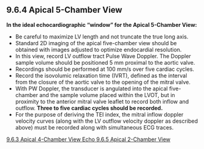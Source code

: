 ## 9.6.4 Apical 5-Chamber View

**In the ideal echocardiographic “window” for the Apical 5-Chamber View:**

* Be careful to maximize LV length and not truncate the true long axis.
* Standard 2D imaging of the apical five-chamber view should be obtained with images adjusted to optimize endocardial resolution.
* In this view, record LV outflow tract Pulse Wave Doppler. The Doppler sample volume should be positioned 5 mm proximal to the aortic valve.
* Recordings should be performed at 100 mm/s over five cardiac cycles.
* Record the isovolumic relaxation time (IVRT), defined as the interval from the closure of the aortic valve to the opening of the mitral valve.
* With PW Doppler, the transducer is angulated into the apical five-chamber and the sample volume placed within the LVOT, but in proximity to the anterior mitral valve leaflet to record both inflow and outflow. **Three to five cardiac cycles should be recorded.**
* For the purpose of deriving the TEI index, the mitral inflow doppler velocity curves (along with the LV outflow velocity doppler as described above) must be recorded along with simultaneous ECG traces.


<div class="center">
<div class="btn-group">
  <a href=":pages_path:/manuals/echo/9-06-03-apical-4-chamber-view.md" class="btn btn-default">
    <span class="glyphicon glyphicon-chevron-left"></span>
    9.6.3 Apical 4-Chamber View
  </a>

  <a href=":pages_path:/manuals/echo" class="btn btn-default">
    <span class="glyphicon glyphicon-chevron-up"></span>
    Echo
  </a>

  <a href=":pages_path:/manuals/echo/9-06-05-apical-2-chamber-view.md" class="btn btn-success">
    9.6.5 Apical 2-Chamber View
    <span class="glyphicon glyphicon-chevron-right"></span>
  </a>
</div>
</div>
